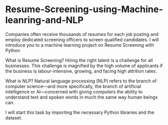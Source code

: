 # Resume-Screening-using-Machine-leanring-and-NLP

Companies often receive thousands of resumes for each job posting and employ dedicated screening officers to screen qualified candidates.
I will introduce you to a machine learning project on Resume Screening with Python
 
 What is Resume Screening?
Hiring the right talent is a challenge for all businesses. This challenge is magnified by the high volume of applicants if the business is labour-intensive, growing, and facing high attrition rates.
 
 What is NLP?
 Natural language processing (NLP) refers to the branch of computer science—and more specifically, the branch of artificial intelligence or AI—concerned with giving computers the ability to understand text and spoken words in much the same way human beings can.

I will start this task by importing the necessary Python libraries and the dataset.
